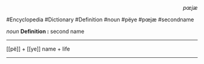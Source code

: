 
<div align="right"><i>pœjæ</i></div>

#Encyclopedia #Dictionary #Definition #noun #pëye #pœjæ #secondname

*noun*
**Definition :** second name

---

[[pë]] + [[ye]]
name + life

---
